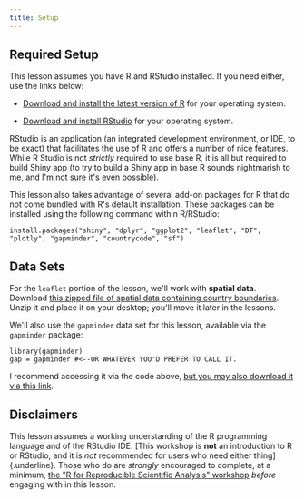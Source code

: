 ```yaml
---
title: Setup
---
```


## Required Setup

This lesson assumes you have R and RStudio installed. If you need either, use the links below:

-   [Download and install the latest version of R](https://www.r-project.org/) for your operating system.

-   [Download and install RStudio](https://posit.co/download/rstudio-desktop/#download) for your operating system.

RStudio is an application (an integrated development environment, or IDE, to be exact) that facilitates the use of R and offers a number of nice features. While R Studio is not *strictly* required to use base R, it is all but required to build Shiny app (to try to build a Shiny app in base R sounds nightmarish to me, and I'm not sure it's even possible).

This lesson also takes advantage of several add-on packages for R that do not come bundled with R's default installation. These packages can be installed using the following command within R/RStudio:

```{r installing packages, eval=F}
install.packages("shiny", "dplyr", "ggplot2", "leaflet", "DT", "plotly", "gapminder", "countrycode", "sf")
```

## Data Sets

For the `leaflet` portion of the lesson, we'll work with **spatial data**. Download [this zipped file of spatial data containing country boundaries](data/TM_WORLD_BORDERS_SIMPL-0.3.zip). Unzip it and place it on your desktop; you'll move it later in the lessons.

We'll also use the `gapminder` data set for this lesson, available via the `gapminder` package:

```{r gapminder data, eval=F}
library(gapminder)
gap = gapminder #<--OR WHATEVER YOU'D PREFER TO CALL IT.
```

I recommend accessing it via the code above, [but you may also download it via this link](data/gapminder.csv).

## Disclaimers

This lesson assumes a working understanding of the R programming language and of the RStudio IDE. [This workshop is **not** an introduction to R or RStudio, and it is *not* recommended for users who need either thing]{.underline}. Those who do are *strongly* encouraged to complete, at a minimum, [the "R for Reproducible Scientific Analysis" workshop](https://umn-dash.github.io/r-novice-gapminder/index.html) *before* engaging with in this lesson.
